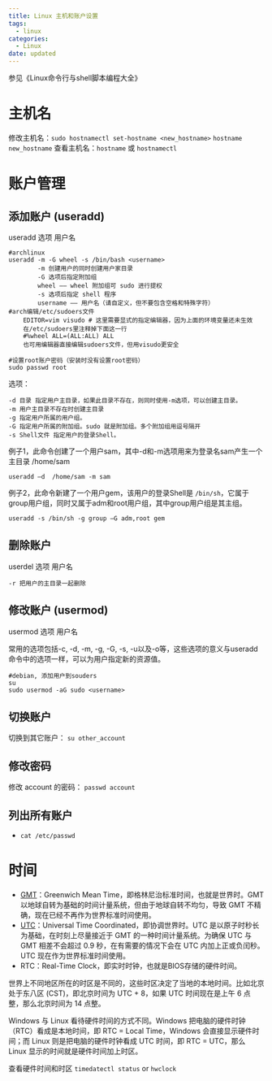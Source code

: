```yaml
---
title: Linux 主机和账户设置
tags:
  - linux
categories:
  - Linux
date: updated
---
```

参见《Linux命令行与shell脚本编程大全》
# 主机名
修改主机名：`sudo hostnamectl set-hostname <new_hostname>`
                    `hostname new_hostname`
查看主机名：`hostname` 或 `hostnamectl`

# 账户管理
## 添加账户 (useradd)
useradd 选项 用户名

```shell
#archlinux
useradd -m -G wheel -s /bin/bash <username>
    	-m 创建用户的同时创建用户家目录
    	-G 选项后指定附加组
    	wheel —— wheel 附加组可 sudo 进行提权
    	-s 选项后指定 shell 程序
    	username —— 用户名（请自定义，但不要包含空格和特殊字符）
#arch编辑/etc/sudoers文件
    EDITOR=vim visudo # 这里需要显式的指定编辑器，因为上面的环境变量还未生效
    在/etc/sudoers里注释掉下面这一行
    #%wheel ALL=(ALL:ALL) ALL
    也可用编辑器直接编辑sudoers文件，但用visudo更安全

#设置root账户密码（安装时没有设置root密码）
sudo passwd root
```
选项：
```shell
-d 目录 指定用户主目录，如果此目录不存在，则同时使用-m选项，可以创建主目录。
-m 用户主目录不存在时创建主目录
-g 指定用户所属的用户组。
-G 指定用户所属的附加组。sudo 就是附加组。多个附加组用逗号隔开
-s Shell文件 指定用户的登录Shell。
```

例子1，此命令创建了一个用户sam，其中-d和-m选项用来为登录名sam产生一个主目录 /home/sam
```shell
useradd –d  /home/sam -m sam
```

例子2，此命令新建了一个用户gem，该用户的登录Shell是 `/bin/sh`，它属于group用户组，同时又属于adm和root用户组，其中group用户组是其主组。
```shell
useradd -s /bin/sh -g group –G adm,root gem
```
## 删除账户
userdel 选项 用户名

```shell
-r 把用户的主目录一起删除
```
## 修改账户 (usermod)
usermod 选项 用户名

常用的选项包括-c, -d, -m, -g, -G, -s, -u以及-o等，这些选项的意义与useradd命令中的选项一样，可以为用户指定新的资源值。
```shell
#debian, 添加用户到souders
su
sudo usermod -aG sudo <username>
```

## 切换账户
切换到其它账户： `su other_account`

## 修改密码
修改 account 的密码： `passwd account`

## 列出所有账户
- `cat /etc/passwd`

# 时间
- [GMT](https://sspai.com/link?target=https%3A%2F%2Fbaike.baidu.com%2Fitem%2F%25E4%25B8%2596%25E7%2595%258C%25E6%2597%25B6%2F692237)：Greenwich Mean Time，即格林尼治标准时间，也就是世界时。GMT 以地球自转为基础的时间计量系统，但由于地球自转不均匀，导致 GMT 不精确，现在已经不再作为世界标准时间使用。
- [UTC](https://sspai.com/link?target=https%3A%2F%2Fbaike.baidu.com%2Fitem%2F%25E5%258D%258F%25E8%25B0%2583%25E4%25B8%2596%25E7%2595%258C%25E6%2597%25B6%2F787659)：Universal Time Coordinated，即协调世界时。UTC 是以原子时秒长为基础，在时刻上尽量接近于 GMT 的一种时间计量系统。为确保 UTC 与 GMT 相差不会超过 0.9 秒，在有需要的情况下会在 UTC 内加上正或负闰秒。UTC 现在作为世界标准时间使用。
- RTC：Real-Time Clock，即实时时钟，也就是BIOS存储的硬件时间。

世界上不同地区所在的时区是不同的，这些时区决定了当地的本地时间。比如北京处于东八区 (CST)，即北京时间为 UTC + 8，如果 UTC 时间现在是上午 6 点整，那么北京时间为 14 点整。

Windows 与 Linux 看待硬件时间的方式不同。Windows 把电脑的硬件时钟（RTC）看成是本地时间，即 RTC = Local Time，Windows 会直接显示硬件时间；而 Linux 则是把电脑的硬件时钟看成 UTC 时间，即 RTC = UTC，那么 Linux 显示的时间就是硬件时间加上时区。

查看硬件时间和时区 `timedatectl status` or `hwclock`